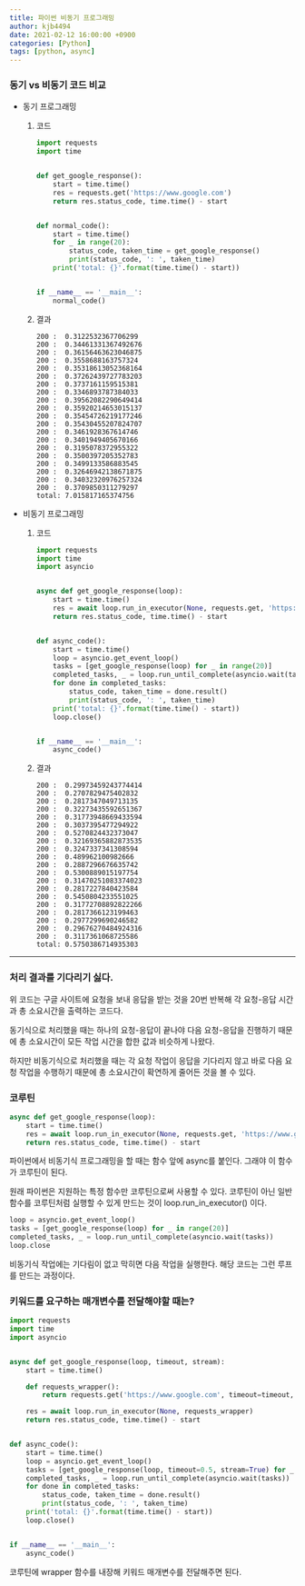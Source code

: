 ```yaml
---
title: 파이썬 비동기 프로그래밍
author: kjb4494
date: 2021-02-12 16:00:00 +0900
categories: [Python]
tags: [python, async]
---
```


### 동기 vs 비동기 코드 비교

- 동기 프로그래밍

  1. 코드

     ```python
     import requests
     import time


     def get_google_response():
         start = time.time()
         res = requests.get('https://www.google.com')
         return res.status_code, time.time() - start


     def normal_code():
         start = time.time()
         for _ in range(20):
             status_code, taken_time = get_google_response()
             print(status_code, ': ', taken_time)
         print('total: {}'.format(time.time() - start))


     if __name__ == '__main__':
         normal_code()
     ```

  1. 결과
     ```text
     200 :  0.3122532367706299
     200 :  0.34461331367492676
     200 :  0.36156463623046875
     200 :  0.3558688163757324
     200 :  0.35318613052368164
     200 :  0.37262439727783203
     200 :  0.3737161159515381
     200 :  0.3346893787384033
     200 :  0.39562082290649414
     200 :  0.35920214653015137
     200 :  0.35454726219177246
     200 :  0.35430455207824707
     200 :  0.3461928367614746
     200 :  0.3401949405670166
     200 :  0.3195078372955322
     200 :  0.3500397205352783
     200 :  0.3499133586883545
     200 :  0.32646942138671875
     200 :  0.34032320976257324
     200 :  0.3709850311279297
     total: 7.015817165374756
     ```

- 비동기 프로그래밍

  1. 코드

     ```python
     import requests
     import time
     import asyncio


     async def get_google_response(loop):
         start = time.time()
         res = await loop.run_in_executor(None, requests.get, 'https://www.google.com')
         return res.status_code, time.time() - start


     def async_code():
         start = time.time()
         loop = asyncio.get_event_loop()
         tasks = [get_google_response(loop) for _ in range(20)]
         completed_tasks, _ = loop.run_until_complete(asyncio.wait(tasks))
         for done in completed_tasks:
             status_code, taken_time = done.result()
             print(status_code, ': ', taken_time)
         print('total: {}'.format(time.time() - start))
         loop.close()


     if __name__ == '__main__':
         async_code()
     ```

  1. 결과
     ```text
     200 :  0.29973459243774414
     200 :  0.2707829475402832
     200 :  0.2817347049713135
     200 :  0.32273435592651367
     200 :  0.31773948669433594
     200 :  0.3037395477294922
     200 :  0.5270824432373047
     200 :  0.32169365882873535
     200 :  0.3247337341308594
     200 :  0.489962100982666
     200 :  0.2887296676635742
     200 :  0.5300889015197754
     200 :  0.31470251083374023
     200 :  0.2817227840423584
     200 :  0.5450804233551025
     200 :  0.31772708892822266
     200 :  0.2817366123199463
     200 :  0.2977299690246582
     200 :  0.29676270484924316
     200 :  0.3117361068725586
     total: 0.5750386714935303
     ```

---

### 처리 결과를 기다리기 싫다.

위 코드는 구글 사이트에 요청을 보내 응답을 받는 것을 20번 반복해 각 요청-응답 시간과 총 소요시간을 출력하는 코드다.

동기식으로 처리했을 때는 하나의 요청-응답이 끝나야 다음 요청-응답을 진행하기 때문에 총 소요시간이 모든 작업 시간을 합한 값과 비슷하게 나왔다.

하지만 비동기식으로 처리했을 때는 각 요청 작업이 응답을 기다리지 않고 바로 다음 요청 작업을 수행하기 때문에 총 소요시간이 확연하게 줄어든 것을 볼 수 있다.

### 코루틴

```python
async def get_google_response(loop):
    start = time.time()
    res = await loop.run_in_executor(None, requests.get, 'https://www.google.com')
    return res.status_code, time.time() - start
```

파이썬에서 비동기식 프로그래밍을 할 때는 함수 앞에 async를 붙인다. 그래야 이 함수가 코루틴이 된다.

원래 파이썬은 지원하는 특정 함수만 코루틴으로써 사용할 수 있다. 코루틴이 아닌 일반 함수를 코루틴처럼 실행할 수 있게 만드는 것이 loop.run_in_executor() 이다.

```python
loop = asyncio.get_event_loop()
tasks = [get_google_response(loop) for _ in range(20)]
completed_tasks, _ = loop.run_until_complete(asyncio.wait(tasks))
loop.close
```

비동기식 작업에는 기다림이 없고 막히면 다음 작업을 실행한다. 해당 코드는 그런 루프를 만드는 과정이다.

### 키워드를 요구하는 매개변수를 전달해야할 때는?

```python
import requests
import time
import asyncio


async def get_google_response(loop, timeout, stream):
    start = time.time()

    def requests_wrapper():
        return requests.get('https://www.google.com', timeout=timeout, stream=stream)

    res = await loop.run_in_executor(None, requests_wrapper)
    return res.status_code, time.time() - start


def async_code():
    start = time.time()
    loop = asyncio.get_event_loop()
    tasks = [get_google_response(loop, timeout=0.5, stream=True) for _ in range(20)]
    completed_tasks, _ = loop.run_until_complete(asyncio.wait(tasks))
    for done in completed_tasks:
        status_code, taken_time = done.result()
        print(status_code, ': ', taken_time)
    print('total: {}'.format(time.time() - start))
    loop.close()


if __name__ == '__main__':
    async_code()
```

코루틴에 wrapper 함수를 내장해 키워드 매개변수를 전달해주면 된다.
